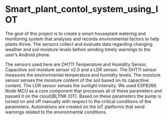 # Smart_plant_contol_system_using_IOT

The goal of this project is to create a smart houseplant watering and monitoring system that analyses and records environmental factors to help plants thrive. The sensors collect and evaluate data regarding changing weather and soil moisture levels before sending timely warnings to the user’s Android phone.

 The sensors used here are DHT11 Temperature and Humidity Sensor, Capacitive soil moisture sensor v2.0 and a LDR sensor. The DHT11 sensor measures the environmental temperature and humidity levels. The moisture sensor senses the moisture content of the soil based on its capacitive content. The LDR sensor senses the sunlight intensity. We used ESP8266 Node MCU as a core component that processes all of these parameters and passed it on the cloud(BLYNK IOT). Based on these parameters the pump is turned on and off manually with respect to the critical conditions of the parameters. Automations are created on the IoT platforms that send warnings related to the 
environmental conditions.

